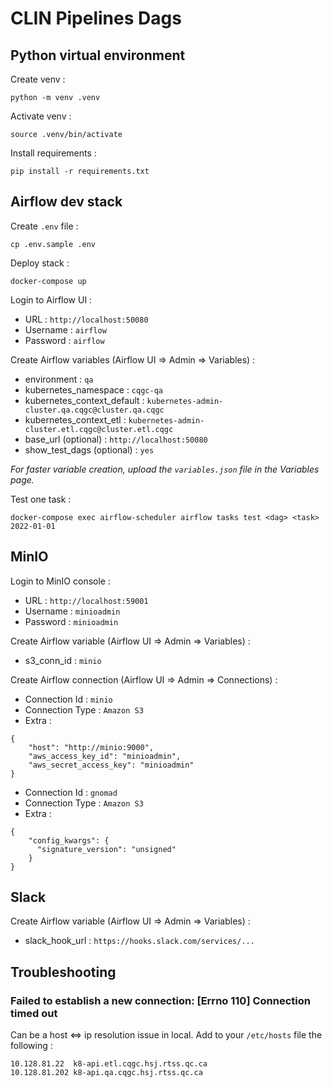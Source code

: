 # CLIN Pipelines Dags

## Python virtual environment

Create venv :

```
python -m venv .venv
```

Activate venv :

```
source .venv/bin/activate
```

Install requirements :

```
pip install -r requirements.txt
```

## Airflow dev stack

Create `.env` file :

```
cp .env.sample .env
```

Deploy stack :

```
docker-compose up
```

Login to Airflow UI :

- URL : `http://localhost:50080`
- Username : `airflow`
- Password : `airflow`

Create Airflow variables (Airflow UI => Admin => Variables) :

- environment : `qa`
- kubernetes_namespace : `cqgc-qa`
- kubernetes_context_default : `kubernetes-admin-cluster.qa.cqgc@cluster.qa.cqgc`
- kubernetes_context_etl : `kubernetes-admin-cluster.etl.cqgc@cluster.etl.cqgc`
- base_url (optional) : `http://localhost:50080`
- show_test_dags (optional) : `yes`

_For faster variable creation, upload the `variables.json` file in the Variables page._

Test one task :

```
docker-compose exec airflow-scheduler airflow tasks test <dag> <task> 2022-01-01
```

## MinIO

Login to MinIO console :

- URL : `http://localhost:59001`
- Username : `minioadmin`
- Password : `minioadmin`

Create Airflow variable (Airflow UI => Admin => Variables) :

- s3_conn_id : `minio`

Create Airflow connection (Airflow UI => Admin => Connections) :

- Connection Id : `minio`
- Connection Type : `Amazon S3`
- Extra :

```
{
    "host": "http://minio:9000",
    "aws_access_key_id": "minioadmin",
    "aws_secret_access_key": "minioadmin"
}
```

- Connection Id : `gnomad`
- Connection Type : `Amazon S3`
- Extra :

```
{
    "config_kwargs": {
      "signature_version": "unsigned"
    }
}
```

## Slack

Create Airflow variable (Airflow UI => Admin => Variables) :

- slack_hook_url : `https://hooks.slack.com/services/...`

## Troubleshooting

### Failed to establish a new connection: [Errno 110] Connection timed out

Can be a host <=> ip resolution issue in local. Add to your `/etc/hosts` file the following :

```
10.128.81.22  k8-api.etl.cqgc.hsj.rtss.qc.ca
10.128.81.202 k8-api.qa.cqgc.hsj.rtss.qc.ca
```
